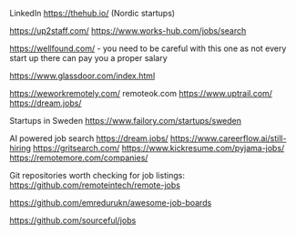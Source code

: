 LinkedIn
https://thehub.io/ (Nordic startups)

https://up2staff.com/
https://www.works-hub.com/jobs/search

https://wellfound.com/ - you need to be careful with this one as not every start up there can pay you a proper salary

https://www.glassdoor.com/index.html

https://weworkremotely.com/
remoteok.com 
https://www.uptrail.com/
https://dream.jobs/

Startups in Sweden
https://www.failory.com/startups/sweden

AI powered job search
https://dream.jobs/
https://www.careerflow.ai/still-hiring
https://gritsearch.com/
https://www.kickresume.com/pyjama-jobs/
https://remotemore.com/companies/


Git repositories worth checking for job listings:
https://github.com/remoteintech/remote-jobs

https://github.com/emredurukn/awesome-job-boards

https://github.com/sourceful/jobs